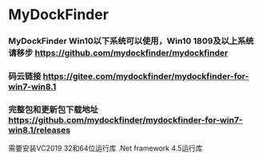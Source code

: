 # MyDockFinder

### MyDockFinder Win10以下系统可以使用，Win10 1809及以上系统请移步 https://github.com/mydockfinder/mydockfinder

### 码云链接 https://gitee.com/mydockfinder/mydockfinder-for-win7-win8.1

### 完整包和更新包下载地址 https://github.com/mydockfinder/mydockfinder-for-win7-win8.1/releases

需要安装VC2019 32和64位运行库  .Net framework 4.5运行库
